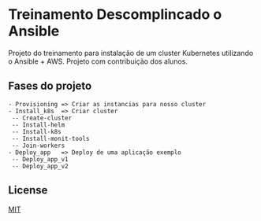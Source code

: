 # Treinamento Descomplincado o Ansible

Projeto do treinamento para instalação de um cluster Kubernetes utilizando o Ansible + AWS.
Projeto com contribuição dos alunos.

## Fases do projeto
```
- Provisioning => Criar as instancias para nosso cluster
- Install_k8s  => Criar cluster
 -- Create-cluster
 -- Install-helm
 -- Install-k8s
 -- Install-monit-tools
 -- Join-workers
- Deploy_app   => Deploy de uma aplicação exemplo
 -- Deploy_app_v1
 -- Deploy_app_v2
```

## License
[MIT](https://choosealicense.com/licenses/mit/)